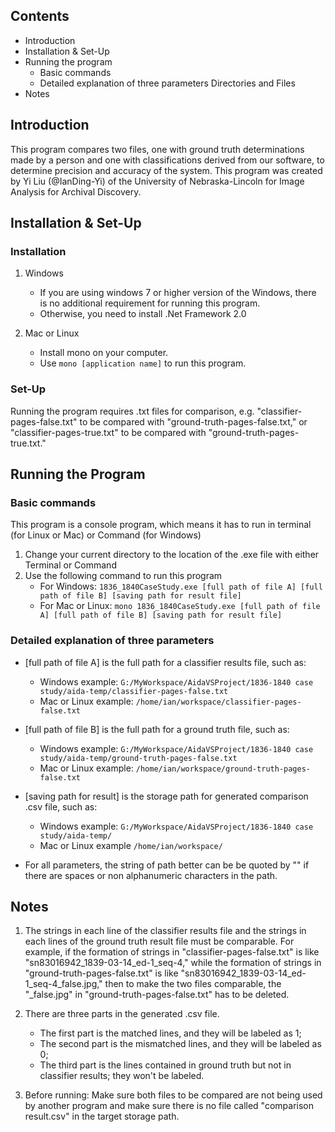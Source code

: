 ## Contents ##
* Introduction
* Installation & Set-Up
* Running the program
  - Basic commands
  - Detailed explanation of three parameters Directories and Files
* Notes

## Introduction ##
This program compares two files, one with ground truth determinations made by a person and one with classifications derived from our software, to determine precision and accuracy of the system. This program was created by Yi Liu (@IanDing-Yi) of the University of Nebraska-Lincoln for Image Analysis for Archival Discovery.

## Installation & Set-Up ##

### Installation ###
1. Windows
	- If you are using windows 7 or higher version of the Windows, there is no additional requirement for running this program.
	- Otherwise, you need to install .Net Framework 2.0

2. Mac or Linux
	- Install mono on your computer.
	- Use `mono [application name]` to run this program.

### Set-Up ###
Running the program requires .txt files for comparison, e.g. "classifier-pages-false.txt" to be compared with "ground-truth-pages-false.txt," or "classifier-pages-true.txt" to be compared with "ground-truth-pages-true.txt."

## Running the Program ##

### Basic commands ###
This program is a console program, which means it has to run in terminal (for Linux or Mac) or Command (for Windows)  
1. Change your current directory to the location of the .exe file with either Terminal or Command  
3. Use the following command to run this program
	- For Windows: `1836_1840CaseStudy.exe [full path of file A] [full path of file B] [saving path for result file]`
	- For Mac or Linux: `mono 1836_1840CaseStudy.exe [full path of file A] [full path of file B] [saving path for result file]`

### Detailed explanation of three parameters ###

* [full path of file A] is the full path for a classifier results file, such as:
	- Windows example: `G:/MyWorkspace/AidaVSProject/1836-1840 case study/aida-temp/classifier-pages-false.txt`
	- Mac or Linux example: `/home/ian/workspace/classifier-pages-false.txt`

* [full path of file B] is the full path for a ground truth file, such as:
	- Windows example: `G:/MyWorkspace/AidaVSProject/1836-1840 case study/aida-temp/ground-truth-pages-false.txt`
	- Mac or Linux example: `/home/ian/workspace/ground-truth-pages-false.txt`

* [saving path for result] is the storage path for generated comparison .csv file, such as:
	- Windows example: `G:/MyWorkspace/AidaVSProject/1836-1840 case study/aida-temp/`
	- Mac or Linux example ``/home/ian/workspace/``

* For all parameters, the string of path better can be be quoted by "" if there are spaces or non alphanumeric characters in the path.

## Notes ##

1. The strings in each line of the classifier results file and the strings in each lines of the ground truth result file must  be comparable. For example, if the formation of strings in "classifier-pages-false.txt" is like "sn83016942_1839-03-14_ed-1_seq-4," while the formation of strings in "ground-truth-pages-false.txt" is like "sn83016942_1839-03-14_ed-1_seq-4_false.jpg," then to make the two files comparable, the "\_false.jpg" in "ground-truth-pages-false.txt" has to be deleted.

2. There are three parts in the generated .csv file.
	- The first part is the matched lines, and they will be labeled as 1;
	- The second part is the mismatched lines, and they will be labeled as 0;
	- The third part is the lines contained in ground truth but not in classifier results; they won't be labeled.

3. Before running: Make sure both files to be compared are not being used by another program and make sure there is no file called "comparison result.csv" in the target storage path.
